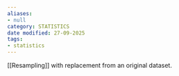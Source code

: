 ```yaml
---
aliases:
- null
category: STATISTICS
date modified: 27-09-2025
tags:
- statistics
---
```

[[Resampling]] with replacement from an original dataset.

